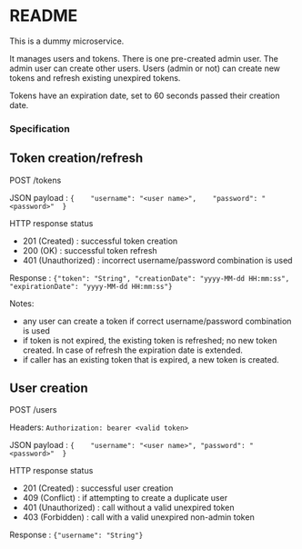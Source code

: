 # README #

This is a dummy microservice.

It manages users and tokens. There is one pre-created admin user. The admin user can create other users. 
Users (admin or not) can create new tokens and refresh existing unexpired tokens.

Tokens have an expiration date, set to 60 seconds passed their creation date.

### Specification ###

## Token creation/refresh ##

POST /tokens

JSON payload :  `{    "username": "<user name>",    "password": "<password>"  }`

HTTP response status
* 201 (Created) : successful token creation
* 200 (OK) : successful token refresh
* 401 (Unauthorized) : incorrect username/password combination is used

Response : `{"token": "String", "creationDate": "yyyy-MM-dd HH:mm:ss", "expirationDate": "yyyy-MM-dd HH:mm:ss"}`

Notes:
* any user can create a token if correct username/password combination is used
* if token is not expired, the existing token is refreshed; no new token created. In case of refresh the expiration date is extended.
* if caller has an existing token that is expired, a new token is created.


## User creation ##

POST /users

Headers: `Authorization: bearer <valid token>`

JSON payload :  `{    "username": "<user name>", "password": "<password>"  }`

HTTP response status
* 201 (Created) : successful user creation
* 409 (Conflict) : if attempting to create a duplicate user
* 401 (Unauthorized) : call without a valid unexpired token
* 403 (Forbidden) : call with a valid unexpired non-admin token

Response : `{"username": "String"}`
